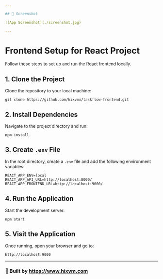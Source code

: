 ```yaml
---

## 📸 Screenshot

![App Screenshot](./screenshot.jpg)

---
```

# Frontend Setup for React Project

Follow these steps to set up and run the React frontend locally.

## 1. Clone the Project

Clone the repository to your local machine:

```
git clone https://github.com/hixvmx/taskflow-frontend.git
```

## 2. Install Dependencies

Navigate to the project directory and run:

```
npm install
```

## 3. Create `.env` File

In the root directory, create a `.env` file and add the following environment variables:

```
REACT_APP_ENV=local
REACT_APP_API_URL=http://localhost:8000/
REACT_APP_FRONTEND_URL=http://localhost:9000/
```

## 4. Run the Application

Start the development server:

```
npm start
```

## 5. Visit the Application

Once running, open your browser and go to:

```
http://localhost:9000
```

---

### 🚀 Built by **https://www.hixvm.com**

